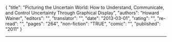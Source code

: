 {
"title": "Picturing the Uncertain World: How to Understand, Communicate, and Control Uncertainty Through Graphical Display",
"authors": "Howard Wainer",
"editors": "",
"translator": "",
"date": "2013-03-01",
"rating": "",
"re-read": "",
"pages": "264",
"non-fiction": "TRUE",
"comic": "",
"published": "2011"
}

---
